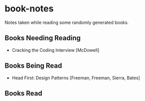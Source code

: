 # book-notes
Notes taken while reading some randomly generated books.

## Books Needing Reading
* Cracking the Coding Interview [McDowell]

## Books Being Read
* Head First: Design Patterns [Freeman, Freeman, Sierra, Bates]

## Books Read
